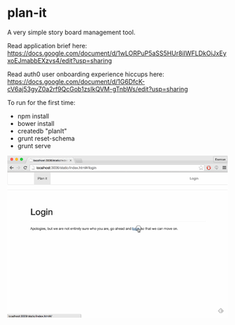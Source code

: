 # plan-it
A very simple story board management tool.

Read application brief here: https://docs.google.com/document/d/1wLORPuP5aSS5HUr8iIWFLDkOiJxEyxoEJmabbEXzvs4/edit?usp=sharing

Read auth0 user onboarding experience hiccups here: https://docs.google.com/document/d/1G6DfcK-cV6aj53gyZ0a2rf9QcGob1zsIkQVM-gTnbWs/edit?usp=sharing

To run for the first time:
 - npm install
 - bower install
 - createdb "planIt"
 - grunt reset-schema
 - grunt serve

![Demo reel](https://raw.githubusercontent.com/damipoo/planit/master/planit-demo.gif "A short demo showing how to use it")
